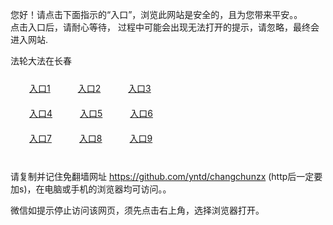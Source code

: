 您好！请点击下面指示的“入口”，浏览此网站是安全的，且为您带来平安。。 <br/>
点击入口后，请耐心等待， 过程中可能会出现无法打开的提示，请忽略，最终会进入网站. </br>

法轮大法在长春<br/>
<div style="padding:10px"><a style="margin:20px" target="_blank" href="https://ddduei5xn0wkz.cloudfront.net/2Qpsp?eyzsvka" id="ccLink1" rel="nofollow">入口1</a> <a target="_blank" style="margin:20px" href="https://d30964oxgmb4g5.cloudfront.net/2Qpsp?ujpnt" id="ccLink2" rel="nofollow">入口2</a> <a style="margin:20px" target="_blank" href="https://d13h6jdwhaftjy.cloudfront.net/2Qpsp?dpgrzgpa" id="ccLink3" rel="nofollow">入口3</a></div>

<div style="padding:10px" ><a style="margin:20px" target="_blank" href="https://ddduei5xn0wkz.cloudfront.net/2Qpsp?eyzsvka" id="ccLink4" rel="nofollow">入口4</a> <a style="margin:20px" href="https://d30964oxgmb4g5.cloudfront.net/2Qpsp?ujpnt" target="_blank" id="ccLink5" rel="nofollow">入口5</a> <a style="margin:20px" href="https://d13h6jdwhaftjy.cloudfront.net/2Qpsp?dpgrzgpa" target="_blank" id="ccLink6" rel="nofollow">入口6</a></div>

<div style="padding:10px"><a style="margin:20px" target="_blank" href="https://ddduei5xn0wkz.cloudfront.net/2Qpsp?eyzsvka" id="ccLink7" rel="nofollow">入口7</a> <a style="margin:20px" href="https://d30964oxgmb4g5.cloudfront.net/2Qpsp?ujpnt" target="_blank" id="ccLink8" rel="nofollow">入口8</a> <a style="margin:20px" target="_blank" href="https://d13h6jdwhaftjy.cloudfront.net/2Qpsp?dpgrzgpa" id="ccLink9" rel="nofollow">入口9</a></div>

<br/>



请复制并记住免翻墙网址 https://github.com/yntd/changchunzx (http后一定要加s)，在电脑或手机的浏览器均可访问。。<br/>

微信如提示停止访问该网页，须先点击右上角，选择浏览器打开。
